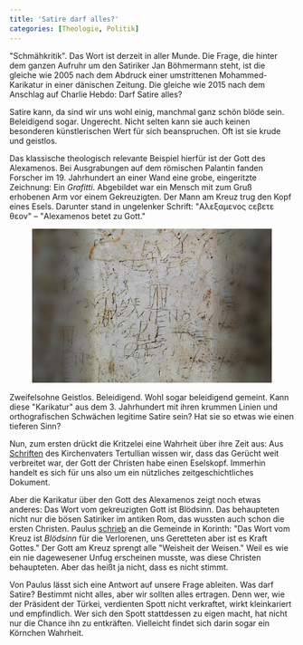 ```yaml
---
title: 'Satire darf alles?'
categories: [Theologie, Politik]
---
```


"Schmähkritik". Das Wort ist derzeit in aller Munde. Die Frage, die hinter dem ganzen Aufruhr um den Satiriker Jan Böhmermann steht, ist die gleiche wie 2005 nach dem Abdruck einer umstrittenen Mohammed-Karikatur in einer dänischen Zeitung. Die gleiche wie 2015 nach dem Anschlag auf Charlie Hebdo: Darf Satire alles?

Satire kann, da sind wir uns wohl einig, manchmal ganz schön blöde sein. Beleidigend sogar. Ungerecht. Nicht selten kann sie auch keinen besonderen künstlerischen Wert für sich beanspruchen. Oft ist sie krude und geistlos.

Das klassische theologisch relevante Beispiel hierfür ist der Gott des Alexamenos. Bei Ausgrabungen auf dem römischen Palantin fanden Forscher im 19. Jahrhundert an einer Wand eine grobe, eingeritzte Zeichnung: Ein *Grafitti*. Abgebildet war ein Mensch mit zum Gruß erhobenen Arm vor einem Gekreuzigten. Der Mann am Kreuz trug den Kopf eines Esels. Darunter stand in ungelenker Schrift: "Αλεξαμενος ϲεβετε θεον" – "Alexamenos betet zu Gott."

<figure><img src='/images/Alexamenos.jpg' /><figcaption></figcaption></figure>

Zweifelsohne Geistlos. Beleidigend. Wohl sogar beleidigend gemeint. Kann diese "Karikatur" aus dem 3. Jahrhundert mit ihren krummen Linien und orthografischen Schwächen legitime Satire sein? Hat sie so etwas wie einen tieferen Sinn?

Nun, zum ersten drückt die Kritzelei eine Wahrheit über ihre Zeit aus: Aus [Schriften](http://www.earlychristianwritings.com/text/tertullian06.html) des Kirchenvaters Tertullian wissen wir, dass das Gerücht weit verbreitet war, der Gott der Christen habe einen Eselskopf. Immerhin handelt es sich für uns also um ein nützliches zeitgeschichtliches Dokument.

Aber die Karikatur über den Gott des Alexamenos zeigt noch etwas anderes: Das Wort vom gekreuzigten Gott ist Blödsinn. Das behaupteten nicht nur die bösen Satiriker im antiken Rom, das wussten auch schon die ersten Christen. Paulus [schrieb](http://www.bibleserver.com/text/ELB/1.Korinther1%2C23) an die Gemeinde in Korinth: "Das Wort vom Kreuz ist *Blödsinn* für die Verlorenen, uns Geretteten aber ist es Kraft Gottes." Der Gott am Kreuz sprengt alle "Weisheit der Weisen." Weil es wie ein nie dagewesener Unfug erscheinen musste, was diese Christen behaupteten. Aber das heißt ja nicht, dass es nicht stimmt.

Von Paulus lässt sich eine Antwort auf unsere Frage ableiten. Was darf Satire? Bestimmt nicht alles, aber wir sollten alles ertragen. Denn wer, wie der Präsident der Türkei, verdienten Spott nicht verkraftet, wirkt kleinkariert und empfindlich. Wer sich den Spott stattdessen zu eigen macht, hat nicht nur die Chance ihn zu entkräften. Vielleicht findet sich darin sogar ein Körnchen Wahrheit.